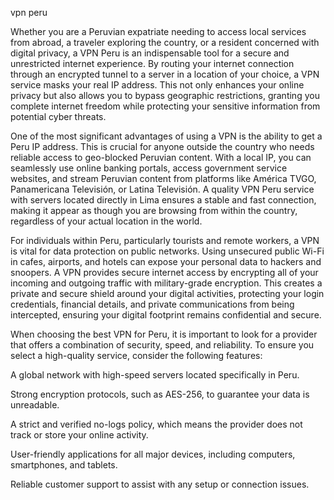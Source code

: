 vpn peru


Whether you are a Peruvian expatriate needing to access local services from abroad, a traveler exploring the country, or a resident concerned with digital privacy, a VPN Peru is an indispensable tool for a secure and unrestricted internet experience. By routing your internet connection through an encrypted tunnel to a server in a location of your choice, a VPN service masks your real IP address. This not only enhances your online privacy but also allows you to bypass geographic restrictions, granting you complete internet freedom while protecting your sensitive information from potential cyber threats.



One of the most significant advantages of using a VPN is the ability to get a Peru IP address. This is crucial for anyone outside the country who needs reliable access to geo-blocked Peruvian content. With a local IP, you can seamlessly use online banking portals, access government service websites, and stream Peruvian content from platforms like América TVGO, Panamericana Televisión, or Latina Televisión. A quality VPN Peru service with servers located directly in Lima ensures a stable and fast connection, making it appear as though you are browsing from within the country, regardless of your actual location in the world.



For individuals within Peru, particularly tourists and remote workers, a VPN is vital for data protection on public networks. Using unsecured public Wi-Fi in cafes, airports, and hotels can expose your personal data to hackers and snoopers. A VPN provides secure internet access by encrypting all of your incoming and outgoing traffic with military-grade encryption. This creates a private and secure shield around your digital activities, protecting your login credentials, financial details, and private communications from being intercepted, ensuring your digital footprint remains confidential and secure.



When choosing the best VPN for Peru, it is important to look for a provider that offers a combination of security, speed, and reliability. To ensure you select a high-quality service, consider the following features:




A global network with high-speed servers located specifically in Peru.


Strong encryption protocols, such as AES-256, to guarantee your data is unreadable.


A strict and verified no-logs policy, which means the provider does not track or store your online activity.


User-friendly applications for all major devices, including computers, smartphones, and tablets.


Reliable customer support to assist with any setup or connection issues.

